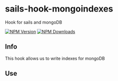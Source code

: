 # sails-hook-mongoindexes
Hook for sails and mongoDB

  [![NPM Version][npm-image]][npm-url]
  [![NPM Downloads][downloads-image]][downloads-url]

## Info
This hook allows us to write indexes for mongoDB 

## Use

[npm-image]: https://img.shields.io/npm/v/sails-hook-mongoindexes.svg
[npm-url]: https://npmjs.org/package/sails-hook-mongoindexes
[downloads-image]: https://img.shields.io/npm/dm/sails-hook-mongoindexes.svg
[downloads-url]: https://npmjs.org/package/sails-hook-mongoindexes